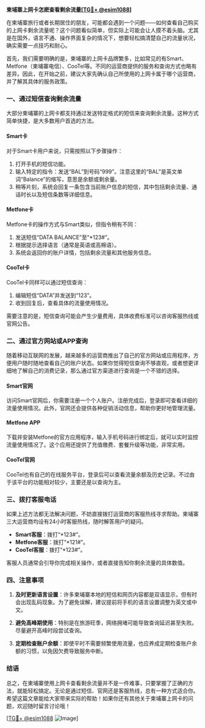 **柬埔寨上网卡怎麽查看剩余流量[[TG💪+ @esim1088](https://t.me/s/esim1088)]**

在柬埔寨旅行或者长期居住的朋友，可能都会遇到一个问题——如何查看自己购买的上网卡剩余流量呢？这个问题看似简单，但实际上可能会让人摸不着头脑。尤其是在国外，语言不通、操作界面复杂的情况下，想要轻松搞清楚自己的流量状况，确实需要一点技巧和耐心。

首先，我们需要明确的是，柬埔寨的上网卡品牌繁多，比如常见的有Smart、Metfone（柬埔寨电信）、CooTel等。不同的运营商提供的服务和查询方式也略有差异。因此，在开始之前，建议大家先确认自己所使用的上网卡属于哪个运营商，并了解其具体的服务政策。

### 一、通过短信查询剩余流量

大部分柬埔寨的上网卡都支持通过发送特定格式的短信来查询剩余流量。这种方式简单快捷，是大多数用户首选的方法。

#### Smart卡

对于Smart卡用户来说，只需按照以下步骤操作：

1. 打开手机的短信功能。
2. 输入特定的指令：发送“BAL”到号码“999”。注意这里的“BAL”是英文单词“Balance”的缩写，意思是余额或剩余量。
3. 稍等片刻，系统会回复一条包含当前账户信息的短信，其中包括剩余流量、通话时长以及短信条数等详细信息。

#### Metfone卡

Metfone卡的操作方式与Smart类似，但指令稍有不同：

1. 发送短信“DATA BALANCE”至“*123#”。
2. 根据提示选择语言（通常是英语或高棉语）。
3. 系统会返回你的账户详情，包括剩余流量和其他服务信息。

#### CooTel卡

CooTel卡同样可以通过短信查询：

1. 编辑短信“DATA”并发送到“123”。
2. 收到回复后，查看具体的流量使用情况。

需要注意的是，短信查询可能会产生少量费用，具体收费标准可以咨询客服热线或官网公告。

### 二、通过官方网站或APP查询

随着移动互联网的发展，越来越多的运营商推出了自己的官方网站或应用程序，方便用户随时随地查看自己的账户状态。如果你觉得短信查询不够直观，或者想更详细地了解自己的消费记录，那么通过官方渠道进行查询是一个不错的选择。

#### Smart官网

访问Smart官网后，你需要注册一个个人账户。注册完成后，登录即可查看详细的流量使用情况。此外，官网还会提供各种促销活动信息，帮助你更好地管理流量。

#### Metfone APP

下载并安装Metfone的官方应用程序，输入手机号码进行绑定后，就可以实时监控流量使用情况了。这个应用还提供了充值缴费、套餐升级等功能，非常实用。

#### CooTel官网

CooTel也有自己的在线服务平台，登录后可以查看流量余额及历史记录。不过由于该平台的功能相对较少，主要还是以查询为主。

### 三、拨打客服电话

如果上述方法都无法解决问题，不妨直接拨打运营商的客服热线寻求帮助。柬埔寨三大运营商均设有24小时客服热线，随时解答用户的疑问。

- **Smart客服**：拨打“*123#”。
- **Metfone客服**：拨打“*121#”。
- **CooTel客服**：拨打“*123#”。

客服人员通常会引导你完成相关操作，或者直接告知你剩余流量的具体数值。

### 四、注意事项

1. **及时更新语言设置**：许多柬埔寨本地的短信和网页内容都是双语显示，但有时会出现乱码现象。为了避免误解，建议提前将手机的语言设置调整为英文或中文。

2. **避免高峰期使用**：特别是在旅游旺季，网络拥堵可能导致查询延迟甚至失败。尽量避开高峰时段尝试查询。

3. **定期检查账户余额**：即使平时不需要频繁使用流量，也应养成定期检查账户余额的习惯，以免因欠费导致服务中断。

### 结语

总之，在柬埔寨使用上网卡查看剩余流量并不是一件难事，只要掌握了正确的方法，就能轻松搞定。无论是通过短信、官网还是客服热线，总有一种方式适合你。希望这篇文章能给大家带来实际的帮助！如果你还有其他关于柬埔寨上网卡的问题，欢迎随时留言讨论哦！

[[TG💪+ @esim1088](https://t.me/s/esim1088) ![Image](https://i.postimg.cc/4NQfJmqS/Snipaste-2025-05-13-00-14-12.png)]